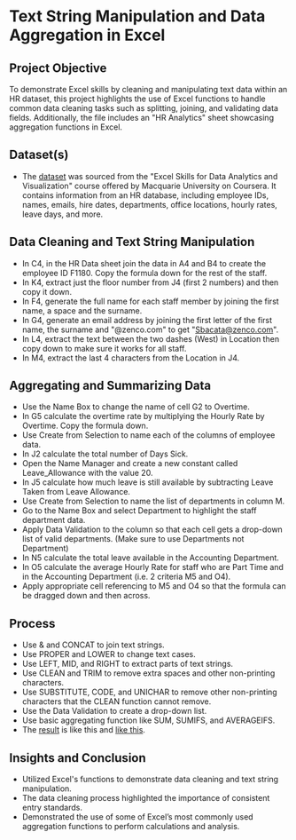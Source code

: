 # Text String Manipulation and Data Aggregation in Excel
## Project Objective
To demonstrate Excel skills by cleaning and manipulating text data within an HR dataset, this project highlights the use of Excel functions to handle common data cleaning tasks such as splitting, joining, and validating data fields. Additionally, the file includes an "HR Analytics" sheet showcasing aggregation functions in Excel.

## Dataset(s)
- The <a href="https://github.com/DennyMandaka/Text-String-Manipulation-and-Data-Aggregation-in-Excel/blob/main/Data%20Aggregation%20and%20Text%20String%20Manipulation%20in%20Excel.xlsx">dataset</a> was sourced from the "Excel Skills for Data Analytics and Visualization" course offered by Macquarie University on Coursera. It contains information from an HR database, including employee IDs, names, emails, hire dates, departments, office locations, hourly rates, leave days, and more.

## Data Cleaning and Text String Manipulation
- In C4, in the HR Data sheet join the data in A4 and B4 to create the employee ID F1180. Copy the formula down for the rest of the staff.
- In K4, extract just the floor number from J4 (first 2 numbers) and then copy it down.
- In F4, generate the full name for each staff member by joining the first name, a space and the surname.
- In G4, generate an email address by joining the first letter of the first name, the surname and "@zenco.com" to get "Sbacata@zenco.com".
- In L4, extract the text between the two dashes (West) in Location then copy down to make sure it works for all staff.
- In M4, extract the last 4 characters from the Location in J4.

## Aggregating and Summarizing Data
- Use the Name Box to change the name of cell G2 to Overtime.
- In G5 calculate the overtime rate by multiplying the Hourly Rate by Overtime. Copy the formula down.
- Use Create from Selection to name each of the columns of employee data.
- In J2 calculate the total number of Days Sick.
- Open the Name Manager and create a new constant called Leave_Allowance with the value 20.
- In J5 calculate how much leave is still available by subtracting Leave Taken from Leave Allowance. 
- Use Create from Selection to name the list of departments in column M.
- Go to the Name Box and select Department to highlight the staff department data.
- Apply Data Validation to the column so that each cell gets a drop-down list of valid departments. (Make sure to use Departments not Department)
- In N5 calculate the total leave available in the Accounting Department. 
- In O5 calculate the average Hourly Rate for staff who are Part Time and in the Accounting Department (i.e. 2 criteria M5 and O4).
- Apply appropriate cell referencing to M5 and O4 so that the formula can be dragged down and then across.

## Process
- Use & and CONCAT to join text strings.
- Use PROPER and LOWER to change text cases.
- Use LEFT, MID, and RIGHT to extract parts of text strings.
- Use CLEAN and TRIM to remove extra spaces and other non-printing characters.
- Use SUBSTITUTE, CODE, and UNICHAR to remove other non-printing characters that the CLEAN function cannot remove.
- Use the Data Validation to create a drop-down list.
- Use basic aggregating function like SUM, SUMIFS, and AVERAGEIFS.
- The <a href="https://github.com/DennyMandaka/Text-String-Manipulation-and-Data-Aggregation-in-Excel/blob/main/Data%20Cleaning%20and%20Text%20String%20Manipulation.png">result</a> is like this and <a href="https://github.com/DennyMandaka/Text-String-Manipulation-and-Data-Aggregation-in-Excel/blob/main/Data%20Aggregation.png">like this</a>.

## Insights and Conclusion
- Utilized Excel's functions to demonstrate data cleaning and text string manipulation.
- The data cleaning process highlighted the importance of consistent entry standards.
- Demonstrated the use of some of Excel’s most commonly used aggregation functions to perform calculations and analysis.
